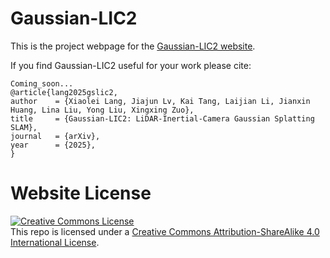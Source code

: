 # Gaussian-LIC2

This is the project webpage for the [Gaussian-LIC2 website](https://xingxingzuo.github.io/gaussian_lic2).

If you find Gaussian-LIC2 useful for your work please cite:
```
Coming_soon...
@article{lang2025gslic2,
author    = {Xiaolei Lang, Jiajun Lv, Kai Tang, Laijian Li, Jianxin Huang, Lina Liu, Yong Liu, Xingxing Zuo},
title     = {Gaussian-LIC2: LiDAR-Inertial-Camera Gaussian Splatting SLAM},
journal   = {arXiv},
year      = {2025},
}
```

# Website License
<a rel="license" href="http://creativecommons.org/licenses/by-sa/4.0/"><img alt="Creative Commons License" style="border-width:0" src="https://i.creativecommons.org/l/by-sa/4.0/88x31.png" /></a><br />This repo is licensed under a <a rel="license" href="http://creativecommons.org/licenses/by-sa/4.0/">Creative Commons Attribution-ShareAlike 4.0 International License</a>.
